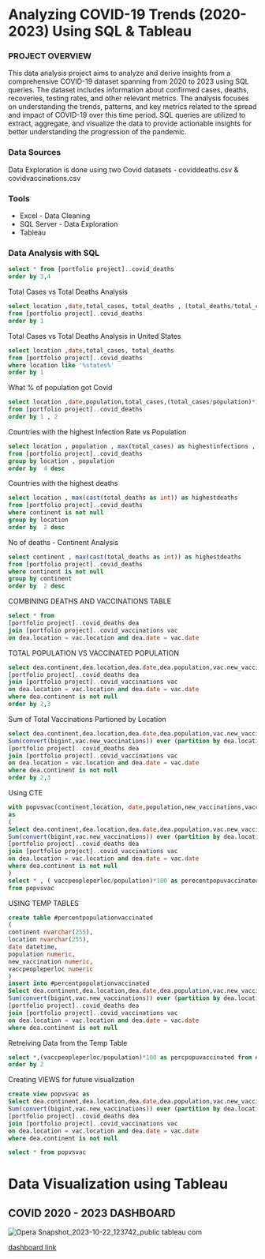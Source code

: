 # Analyzing COVID-19 Trends (2020-2023) Using SQL & Tableau

### PROJECT OVERVIEW 
This data analysis project aims to analyze and derive insights from a comprehensive COVID-19 dataset spanning from 2020 to 2023 using SQL queries. The dataset includes information about confirmed cases, deaths, recoveries, testing rates, and other relevant metrics. The analysis focuses on understanding the trends, patterns, and key metrics related to the spread and impact of COVID-19 over this time period. SQL queries are utilized to extract, aggregate, and visualize the data to provide actionable insights for better understanding the progression of the pandemic.

### Data Sources 
Data Exploration is done using two Covid datasets - coviddeaths.csv & covidvaccinations.csv 

### Tools
- Excel - Data Cleaning
- SQL Server - Data Exploration
- Tableau

### Data Analysis with SQL
```sql
select * from [portfolio project]..covid_deaths
order by 3,4
```
Total Cases vs Total Deaths Analysis
``` sql
select location ,date,total_cases, total_deaths , (total_deaths/total_cases)*100 as deathpercentage
from [portfolio project]..covid_deaths
order by 1
```
Total Cases vs Total Deaths Analysis in United States
```sql
select location ,date,total_cases, total_deaths 
from [portfolio project]..covid_deaths
where location like '%states%'
order by 1
```
What % of population got Covid
```sql
select location ,date,population,total_cases,(total_cases/population)*100 as effectedpercentage 
from [portfolio project]..covid_deaths
order by 1 , 2
```
Countries with the highest Infection Rate vs Population 
```sql
select location , population , max(total_cases) as highestinfections , max((total_cases/population))*100 as percentpopulationaffected
from [portfolio project]..covid_deaths
group by location , population 
order by  4 desc
```
Countries with the highest deaths
```sql
select location , max(cast(total_deaths as int)) as highestdeaths 
from [portfolio project]..covid_deaths
where continent is not null
group by location 
order by  2 desc
```
No of deaths - Continent Analysis
```sql
select continent , max(cast(total_deaths as int)) as highestdeaths 
from [portfolio project]..covid_deaths
where continent is not null
group by continent
order by  2 desc
```
COMBINING DEATHS AND VACCINATIONS TABLE
```sql
select * from 
[portfolio project]..covid_deaths dea
join [portfolio project]..covid_vaccinations vac
on dea.location = vac.location and dea.date = vac.date 
```
TOTAL POPULATION VS VACCINATED POPULATION 
```sql
select dea.continent,dea.location,dea.date,dea.population,vac.new_vaccinations from 
[portfolio project]..covid_deaths dea
join [portfolio project]..covid_vaccinations vac
on dea.location = vac.location and dea.date = vac.date 
where dea.continent is not null
order by 2,3
```
Sum of Total Vaccinations Partioned by Location 
```sql
select dea.continent,dea.location,dea.date,dea.population,vac.new_vaccinations ,
Sum(convert(bigint,vac.new_vaccinations)) over (partition by dea.location order by dea.location,dea.date ) as vaccpeopleperloc from 
[portfolio project]..covid_deaths dea
join [portfolio project]..covid_vaccinations vac
on dea.location = vac.location and dea.date = vac.date 
where dea.continent is not null
order by 2,3
```
Using CTE
```sql
with popvsvac(continent,location, date,population,new_vaccinations,vaccpeopleperloc) 
as
(
Select dea.continent,dea.location,dea.date,dea.population,vac.new_vaccinations ,
Sum(convert(bigint,vac.new_vaccinations)) over (partition by dea.location order by dea.location,dea.date ) as vaccpeopleperloc from 
[portfolio project]..covid_deaths dea
join [portfolio project]..covid_vaccinations vac
on dea.location = vac.location and dea.date = vac.date 
where dea.continent is not null
)
select * , ( vaccpeopleperloc/population)*100 as perecentpopuvaccinated
from popvsvac
```
 USING TEMP TABLES
```sql
create table #percentpopulationvaccinated
(
continent nvarchar(255),
location nvarchar(255),
date datetime,
population numeric,
new_vaccination numeric,
vaccpeopleperloc numeric
)
insert into #percentpopulationvaccinated 
Select dea.continent,dea.location,dea.date,dea.population,vac.new_vaccinations ,
Sum(convert(bigint,vac.new_vaccinations)) over (partition by dea.location order by dea.location,dea.date ) as vaccpeopleperloc from 
[portfolio project]..covid_deaths dea
join [portfolio project]..covid_vaccinations vac
on dea.location = vac.location and dea.date = vac.date 
where dea.continent is not null
```
Retreiving Data from the Temp Table
```sql
select *,(vaccpeopleperloc/population)*100 as percpopuvaccinated from #percentpopulationvaccinated 
order by 2 
```
Creating VIEWS for future visualization 
```sql
create view popvsvac as 
Select dea.continent,dea.location,dea.date,dea.population,vac.new_vaccinations ,
Sum(convert(bigint,vac.new_vaccinations)) over (partition by dea.location order by dea.location,dea.date ) as vaccpeopleperloc from 
[portfolio project]..covid_deaths dea
join [portfolio project]..covid_vaccinations vac
on dea.location = vac.location and dea.date = vac.date 
where dea.continent is not null
```
```sql
select * from popvsvac
```
# Data Visualization using Tableau 

## COVID 2020 - 2023 DASHBOARD 
![Opera Snapshot_2023-10-22_123742_public tableau com](https://github.com/gitbykaran/Covid-Data-Exploration-and-Visulization-/assets/147580511/6c13e84a-7228-48d5-abf0-6cac90a65df5)

[dashboard link](https://public.tableau.com/shared/B9Z9CFP68?:display_count=n&:origin=viz_share_link)










